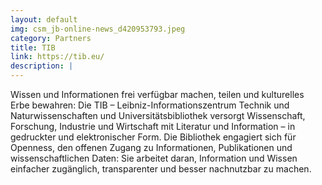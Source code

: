 ```yaml
---
layout: default
img: csm_jb-online-news_d420953793.jpeg
category: Partners
title: TIB
link: https://tib.eu/
description: |
---
```

Wissen und Informationen frei verfügbar machen, teilen und kulturelles Erbe bewahren: Die TIB – Leibniz-Informationszentrum Technik und Naturwissenschaften und Universitätsbibliothek versorgt Wissenschaft, Forschung, Industrie und Wirtschaft mit Literatur und Information – in gedruckter und elektronischer Form. Die Bibliothek engagiert sich für Openness, den offenen Zugang zu Informationen, Publikationen und wissenschaftlichen Daten: Sie arbeitet daran, Information und Wissen einfacher zugänglich, transparenter und besser nachnutzbar zu machen.
